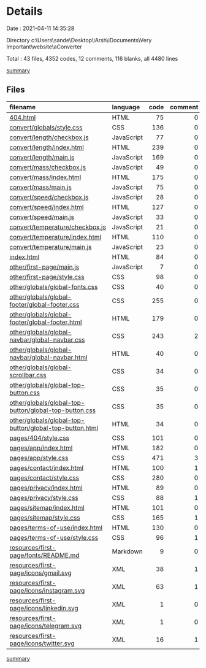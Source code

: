 # Details

Date : 2021-04-11 14:35:28

Directory c:\Users\sande\Desktop\iArsh\iDocuments\Very Important\website\aConverter

Total : 43 files,  4352 codes, 12 comments, 116 blanks, all 4480 lines

[summary](results.md)

## Files
| filename | language | code | comment | blank | total |
| :--- | :--- | ---: | ---: | ---: | ---: |
| [404.html](/404.html) | HTML | 75 | 0 | 3 | 78 |
| [convert/globals/style.css](/convert/globals/style.css) | CSS | 136 | 0 | 1 | 137 |
| [convert/length/checkbox.js](/convert/length/checkbox.js) | JavaScript | 77 | 0 | 10 | 87 |
| [convert/length/index.html](/convert/length/index.html) | HTML | 239 | 0 | 4 | 243 |
| [convert/length/main.js](/convert/length/main.js) | JavaScript | 169 | 0 | 2 | 171 |
| [convert/mass/checkbox.js](/convert/mass/checkbox.js) | JavaScript | 49 | 0 | 6 | 55 |
| [convert/mass/index.html](/convert/mass/index.html) | HTML | 175 | 0 | 4 | 179 |
| [convert/mass/main.js](/convert/mass/main.js) | JavaScript | 75 | 0 | 2 | 77 |
| [convert/speed/checkbox.js](/convert/speed/checkbox.js) | JavaScript | 28 | 0 | 3 | 31 |
| [convert/speed/index.html](/convert/speed/index.html) | HTML | 127 | 0 | 4 | 131 |
| [convert/speed/main.js](/convert/speed/main.js) | JavaScript | 33 | 0 | 2 | 35 |
| [convert/temperature/checkbox.js](/convert/temperature/checkbox.js) | JavaScript | 21 | 0 | 2 | 23 |
| [convert/temperature/index.html](/convert/temperature/index.html) | HTML | 110 | 0 | 4 | 114 |
| [convert/temperature/main.js](/convert/temperature/main.js) | JavaScript | 23 | 0 | 2 | 25 |
| [index.html](/index.html) | HTML | 84 | 0 | 4 | 88 |
| [other/first-page/main.js](/other/first-page/main.js) | JavaScript | 7 | 0 | 0 | 7 |
| [other/first-page/style.css](/other/first-page/style.css) | CSS | 98 | 0 | 1 | 99 |
| [other/globals/global-fonts.css](/other/globals/global-fonts.css) | CSS | 40 | 0 | 1 | 41 |
| [other/globals/global-footer/global-footer.css](/other/globals/global-footer/global-footer.css) | CSS | 255 | 0 | 1 | 256 |
| [other/globals/global-footer/global-footer.html](/other/globals/global-footer/global-footer.html) | HTML | 179 | 0 | 10 | 189 |
| [other/globals/global-navbar/global-navbar.css](/other/globals/global-navbar/global-navbar.css) | CSS | 243 | 2 | 4 | 249 |
| [other/globals/global-navbar/global-navbar.html](/other/globals/global-navbar/global-navbar.html) | HTML | 40 | 0 | 3 | 43 |
| [other/globals/global-scrollbar.css](/other/globals/global-scrollbar.css) | CSS | 34 | 0 | 1 | 35 |
| [other/globals/global-top-button.css](/other/globals/global-top-button.css) | CSS | 35 | 0 | 1 | 36 |
| [other/globals/global-top-button/global-top-button.css](/other/globals/global-top-button/global-top-button.css) | CSS | 35 | 0 | 1 | 36 |
| [other/globals/global-top-button/global-top-button.html](/other/globals/global-top-button/global-top-button.html) | HTML | 34 | 0 | 4 | 38 |
| [pages/404/style.css](/pages/404/style.css) | CSS | 101 | 0 | 0 | 101 |
| [pages/app/index.html](/pages/app/index.html) | HTML | 182 | 0 | 3 | 185 |
| [pages/app/style.css](/pages/app/style.css) | CSS | 471 | 3 | 1 | 475 |
| [pages/contact/index.html](/pages/contact/index.html) | HTML | 100 | 1 | 5 | 106 |
| [pages/contact/style.css](/pages/contact/style.css) | CSS | 280 | 0 | 1 | 281 |
| [pages/privacy/index.html](/pages/privacy/index.html) | HTML | 89 | 0 | 3 | 92 |
| [pages/privacy/style.css](/pages/privacy/style.css) | CSS | 88 | 1 | 1 | 90 |
| [pages/sitemap/index.html](/pages/sitemap/index.html) | HTML | 101 | 0 | 3 | 104 |
| [pages/sitemap/style.css](/pages/sitemap/style.css) | CSS | 165 | 1 | 1 | 167 |
| [pages/terms-of-use/index.html](/pages/terms-of-use/index.html) | HTML | 130 | 0 | 3 | 133 |
| [pages/terms-of-use/style.css](/pages/terms-of-use/style.css) | CSS | 96 | 1 | 2 | 99 |
| [resources/first-page/fonts/README.md](/resources/first-page/fonts/README.md) | Markdown | 9 | 0 | 8 | 17 |
| [resources/first-page/icons/gmail.svg](/resources/first-page/icons/gmail.svg) | XML | 38 | 1 | 1 | 40 |
| [resources/first-page/icons/instagram.svg](/resources/first-page/icons/instagram.svg) | XML | 63 | 1 | 4 | 68 |
| [resources/first-page/icons/linkedin.svg](/resources/first-page/icons/linkedin.svg) | XML | 1 | 0 | 0 | 1 |
| [resources/first-page/icons/telegram.svg](/resources/first-page/icons/telegram.svg) | XML | 1 | 0 | 0 | 1 |
| [resources/first-page/icons/twitter.svg](/resources/first-page/icons/twitter.svg) | XML | 16 | 1 | 0 | 17 |

[summary](results.md)
